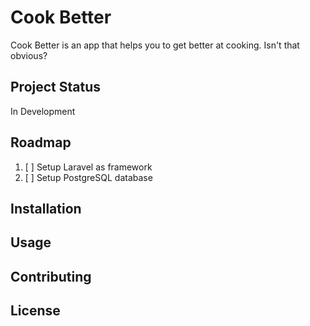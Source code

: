 # Cook Better
Cook Better is an app that helps you to get better at cooking. Isn't that obvious?

## Project Status

In Development

## Roadmap

1. [ ] Setup Laravel as framework
2. [ ] Setup PostgreSQL database

## Installation

## Usage

## Contributing

## License
